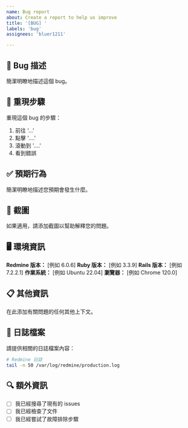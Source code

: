 ```yaml
---
name: Bug report
about: Create a report to help us improve
title: '[BUG] '
labels: 'bug'
assignees: 'bluer1211'

---
```


## 🐛 Bug 描述

簡潔明瞭地描述這個 bug。

## 🔄 重現步驟

重現這個 bug 的步驟：
1. 前往 '...'
2. 點擊 '....'
3. 滾動到 '....'
4. 看到錯誤

## ✅ 預期行為

簡潔明瞭地描述您預期會發生什麼。

## 📸 截圖

如果適用，請添加截圖以幫助解釋您的問題。

## 🖥️ 環境資訊

**Redmine 版本：** [例如 6.0.6]
**Ruby 版本：** [例如 3.3.9]
**Rails 版本：** [例如 7.2.2.1]
**作業系統：** [例如 Ubuntu 22.04]
**瀏覽器：** [例如 Chrome 120.0]

## 📋 其他資訊

在此添加有關問題的任何其他上下文。

## 📝 日誌檔案

請提供相關的日誌檔案內容：

```bash
# Redmine 日誌
tail -n 50 /var/log/redmine/production.log
```

## 🔍 額外資訊

- [ ] 我已經搜尋了現有的 issues
- [ ] 我已經檢查了文件
- [ ] 我已經嘗試了故障排除步驟
